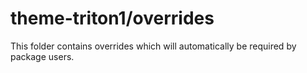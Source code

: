# theme-triton1/overrides

This folder contains overrides which will automatically be required by package users.
